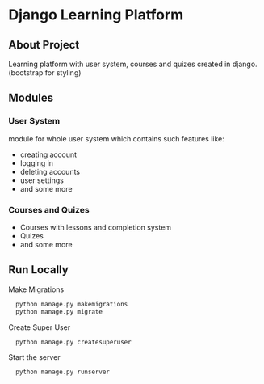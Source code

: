 # Django Learning Platform
## About Project
Learning platform with user system, courses and quizes created in django. (bootstrap for styling)
## Modules
### User System
  module for whole user system which contains such features like:
  - creating account
  - logging in
  - deleting accounts
  - user settings
  - and some more

### Courses and Quizes
  - Courses with lessons and completion system
  - Quizes
  - and some more
## Run Locally
Make Migrations

```bash
  python manage.py makemigrations
  python manage.py migrate
```
Create Super User
```bash
  python manage.py createsuperuser
```
Start the server

```bash
  python manage.py runserver
```

